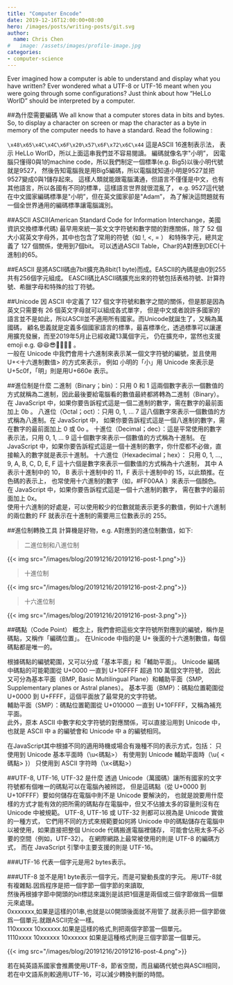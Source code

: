 ```yaml
---
title: "Computer Encode"
date: 2019-12-16T12:00:00+08:00
hero: /images/posts/writing-posts/git.svg
author:
  name: Chris Chen
#   image: /assets/images/profile-image.jpg
categories:
- computer-science
---
```

Ever imagined how a computer is able to understand and display 
what you have written? Ever wondered what a UTF-8 or UTF-16 meant
when you were going through some configurations? Just think about
how “HeLLo WorlD” should be interpreted by a computer.

##為什麼需要編碼
We all know that a computer stores data in bits and bytes. So,
to display a character on screen or map the character as a byte in memory of the computer needs to have a standard. Read the following :

`\x48\x65\x4C\x4C\x6F\x20\x57\x6F\x72\x6C\x44` 這是ASCII 16進制表示法，
表示 HeLLo WorlD，所以上面這串我們並不容易閱讀。 編碼就像名字"小明”，
因電腦只懂得0與1的machine code，所以我們制定一個標準(e.g. Big5)以後小明代號就是9527，
然後告知電腦我是用Big5編碼，所以電腦就知道小明是9527並把9527變成0與1儲存起來。
這樣人類就能跟電腦溝通，但語言不僅僅是中文，也有其他語言，所以各國有不同的標準，這樣語言世界就很混亂了，
e.g. 9527這代號在中文國家編碼標準是"小明”，但在英文國家卻是"Adam”，
為了解決這問題就有一個全世界通用的編碼標準讓電腦識別。

##ASCII
ASCII(American Standard Code for Information Interchange，美國資訊交換標準代碼)
最早用來統一英文文字符號和數字間的對應關係，除了 52 個大小寫英文字母外，其中也包含了常用的符號（如 !, <, = ）
和特殊字元，總共定義了 127 個關係，使用到7個bit。
可以透過ASCII Table，Char的A對應到DEC(十進制)的65。

##EASCII
是將ASCII碼由7bit擴充為8bit(1 byte)而成。EASCII的內碼是由0到255共有256個字元組成。
EASCII碼比ASCII碼擴充出來的符號包括表格符號、計算符號、希臘字母和特殊的拉丁符號。

##Unicode
因 ASCII 中定義了 127 個文字符號和數字之間的關係，但是那是因為英文只需要有 26 個英文字母就可以組成各式單字，
但是中文或者說許多國家的語言並不是如此，所以ASCII並不適用所有國家。而Unicode就誕生了，又稱為萬國碼，
顧名思義就是定義多個國家語言的標準，最喜標準化，透過標準可以讓運用擴充發展，而至2019年5月止已經收藏13萬個字元，
仍在擴充中，當然也支援emoji e.g. 😄😆😎🥶🍌🍎🍒 。  
一般在 Unicode 中我們會用十六進制來表示某一個文字符號的編號，並且使用 U+<十六進制數值> 的方式來表示，
例如 小明的「小」用 Unicode 來表示是 U+5c0f，「明」則是用U+660e 表示。

##進位制是什麼
二進制（Binary；bin）：只用 0 和 1 這兩個數字表示一個數值的方式就稱為二進制，因此最後要給電腦看的數值最終都將轉為二進制（Binary）。
在 JavaScript 中，如果你要告訴程式這是一個二進制的數字，需在數字的最前面加上 0b 。 
八進位（Octal；oct）：只用 0, 1, … 7 這八個數字來表示一個數值的方式稱為八進制。在 JavaScript 中，
如果你要告訴程式這是一個八進制的數字，需在數字的最前面加上 0 或 0o 。 
十進位（Decimal；dec）：這是平常使用的數字表示法，只用 0, 1, … 9 這十個數字來表示一個數值的方式稱為十進制。
在 JavaScript 中，如果你要告訴程式這是一個十進制的數字，你什麼都不必做，直接輸入的數字就是表示十進制。
十六進位（Hexadecimal；hex）： 只用 0, 1, …, 9, A, B, C, D, E, F 這十六個是數字來表示一個數值的方式稱為十六進制，
其中 A 表示十進制中的 10， B 表示十進制中的 11，F 表示十進制中的 15，以此類推。在色碼的表示上，
也常使用十六進制的數字（如，#FF00AA ）來表示一個顏色。在 JavaScript 中，如果你要告訴程式這是一個十六進制的數字，
需在數字的最前面加上 0x。  
使用十六進制的好處是，可以使用較少的位數就能表示更多的數值，例如十六進制的兩位數的 FF 就表示在十進制的需要用三位數表示的 255。

##進位制轉換工具
計算機是好物，e.g. A對應到的進位制數值，如下:
>二進位制和八進位制

{{< img src="/images/blog/20191216/20191216-post-1.png">}}


>十進位制

{{< img src="/images/blog/20191216/20191216-post-2.png">}}

>十六進位制

{{< img src="/images/blog/20191216/20191216-post-3.png">}}

##碼點（Code Point）
概念上，我們會把這些文字符號所對應到的編號，稱作是碼點，又稱作「編碼位置」。
在Unicode 中指的是 U+ 後面的十六進制數值，每個碼點都是唯一的。

根據碼點的編號範圍，又可以分成「基本平面」和「輔助平面」。
Unicode 編碼中碼點的可能範圍從 U+0000 一直到 U+10FFFF 超過 110 萬個文字符號，
因此又可分為基本平面（BMP, Basic Multilingual Plane）和輔助平面（SMP, Supplementary planes or Astral planes）。
基本平面（BMP）：碼點位置範圍從 U+0000 到 U+FFFF，這個平面放了最常見的文字符號。  
輔助平面（SMP）：碼點位置範圍從 U+010000 一直到 U+10FFFF，又稱為補充平面。  
此外，原本 ASCII 中數字和文字符號的對應關係，可以直接沿用到 Unicode 中，也就是 ASCII 中 a 的編號會和 Unicode 中 a 的編號相同。

在JavaScript其中根據不同的適用時機或場合有幾種不同的表示方式，包括： 只使用到 Unicode 基本平面時（\u<碼點>） 有使用到 Unicode 輔助平面時（\u{ <碼點> }） 只使用到 ASCII 字符時（\x<碼點>）

##UTF-8, UTF-16, UTF-32 是什麼
透過 Unicode（萬國碼）讓所有國家的文字符號都有個唯一的碼點可以在電腦內被辨認，
但是這碼點（從 U+0000 到 U+10FFFF）要如何儲存在電腦中則不是 Unicode 要解決的，
也就是說要用什麼樣的方式才能有效的把所需的碼點存在電腦中，但又不佔據太多的容量則沒有在Unicode 中被規範。
UTF-8, UTF-16 或 UTF-32 則都可以視為是 Unicode 實做的一種方式，
它們用不同的方式來規範要如何將 Unicode 中的碼點儲存在電腦中以被使用，如果直接把整個 Unicode 代碼搬進電腦裡儲存，
可能會佔用太多不必要的空間（例如，UTF-32）。 在網際網路上最常被使用的則是 UTF-8 的編碼方式，
而在 JavaScript 引擎中主要支援的則是 UTF-16。

###UTF-16
代表一個字元是用2 bytes表示。

###UTF-8
並不是用1 byte表示一個字元，而是可變動長度的字元。 用UTF-8就有複雜點.因爲程序是把一個字節一個字節的來讀取,  
然後再根據字節中開頭的bit標誌來識別是該把1個還是兩個或三個字節做爲一個單元來處理。  
0xxxxxxx,如果是這樣的01串,也就是以0開頭後面就不用管了.就表示把一個字節做爲一個單元.就跟ASCII完全一樣。    
110xxxxx 10xxxxxx.如果是這樣的格式,則把兩個字節當一個單元。  
1110xxxx 10xxxxxx 10xxxxxx 如果是這種格式則是三個字節當一個單元。

{{< img src="/images/blog/20191216/20191216-post-4.png">}}

若在純英語系國家會推薦使用UTF-8，節省空間，而且編碼代號也與ASCII相同，若在中文語系則較適用UTF-16，可以減少轉換判斷的時間。

